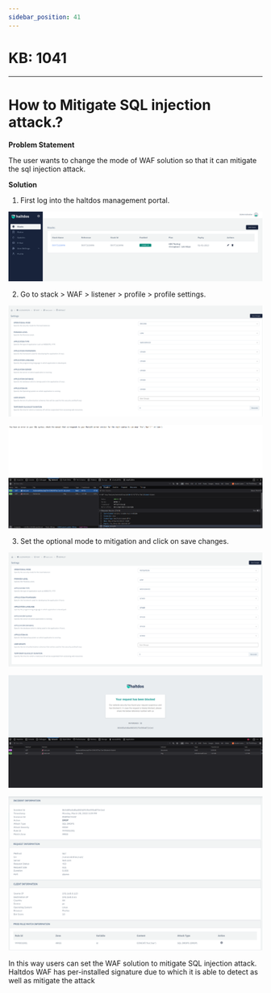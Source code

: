 ```yaml
---
sidebar_position: 41
---
```


# KB: 1041
-----------

# How to Mitigate SQL injection attack.?

**Problem Statement**

The user wants to change the mode of WAF solution so that it can mitigate the sql injection attack.

**Solution**

1. First log into the haltdos management portal.

![kb-1041](/img/waf/v6/kb/d1.png)

2. Go to stack > WAF > listener > profile > profile settings.

![kb-1041](/img/waf/v6/kb/x1.png)

![kb-1041](/img/waf/v6/kb/x2.png)

3. Set the optional mode to mitigation and click on save changes.

![kb-1041](/img/waf/v6/kb/x3.png)

![kb-1041](/img/waf/v6/kb/x4.png)

![kb-1041](/img/waf/v6/kb/x5.png)

In this way users can set the WAF solution to mitigate SQL injection attack. Haltdos WAF has per-installed signature due to which it is able to detect as well as mitigate the attack


